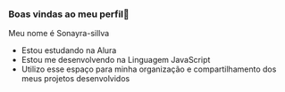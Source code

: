 ### Boas vindas ao meu perfil💙
Meu nome é Sonayra-sillva
- Estou estudando na Alura
- Estou me desenvolvendo na Linguagem JavaScript
- Utilizo esse espaço para minha organização e  compartilhamento dos meus projetos desenvolvidos

